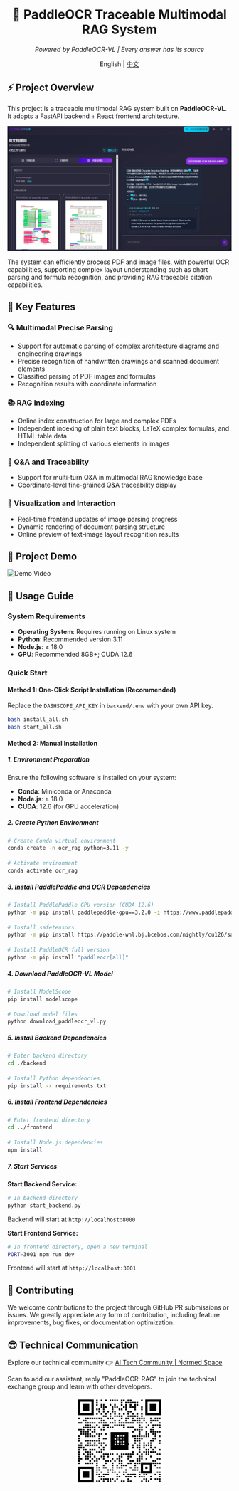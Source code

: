 <div align="center">
  <h1>🚀 PaddleOCR Traceable Multimodal RAG System</h1>
  <p><em>Powered by PaddleOCR-VL | Every answer has its source</em></p>
  <span>English | <a href="./README_zh.md">中文</a> </span>
</div>

## ⚡ Project Overview

This project is a traceable multimodal RAG system built on **PaddleOCR-VL**. It adopts a FastAPI backend + React frontend architecture.

![Project Image](assets/项目图片.png)

The system can efficiently process PDF and image files, with powerful OCR capabilities, supporting complex layout understanding such as chart parsing and formula recognition, and providing RAG traceable citation capabilities.

## 🎯 Key Features

### 🔍 Multimodal Precise Parsing
- Support for automatic parsing of complex architecture diagrams and engineering drawings
- Precise recognition of handwritten drawings and scanned document elements
- Classified parsing of PDF images and formulas
- Recognition results with coordinate information

### 📚 RAG Indexing
- Online index construction for large and complex PDFs
- Independent indexing of plain text blocks, LaTeX complex formulas, and HTML table data
- Independent splitting of various elements in images

### 💬 Q&A and Traceability
- Support for multi-turn Q&A in multimodal RAG knowledge base
- Coordinate-level fine-grained Q&A traceability display

### 🎨 Visualization and Interaction
- Real-time frontend updates of image parsing progress
- Dynamic rendering of document parsing structure
- Online preview of text-image layout recognition results

## 👀 Project Demo

![Demo Video](assets/演示视频.gif)

## 🚀 Usage Guide

### System Requirements

- **Operating System**: Requires running on Linux system
- **Python**: Recommended version 3.11
- **Node.js**: ≥ 18.0
- **GPU**: Recommended 8GB+; CUDA 12.6

### Quick Start
#### Method 1: One-Click Script Installation (Recommended)
Replace the `DASHSCOPE_API_KEY` in `backend/.env` with your own API key.
```bash
bash install_all.sh
bash start_all.sh
```
#### Method 2: Manual Installation

##### 1. Environment Preparation

Ensure the following software is installed on your system:
- **Conda**: Miniconda or Anaconda
- **Node.js**: ≥ 18.0
- **CUDA**: 12.6 (for GPU acceleration)

##### 2. Create Python Environment

```bash
# Create Conda virtual environment
conda create -n ocr_rag python=3.11 -y

# Activate environment
conda activate ocr_rag
```

##### 3. Install PaddlePaddle and OCR Dependencies

```bash
# Install PaddlePaddle GPU version (CUDA 12.6)
python -m pip install paddlepaddle-gpu==3.2.0 -i https://www.paddlepaddle.org.cn/packages/stable/cu126/

# Install safetensors
python -m pip install https://paddle-whl.bj.bcebos.com/nightly/cu126/safetensors/safetensors-0.6.2.dev0-cp38-abi3-linux_x86_64.whl

# Install PaddleOCR full version
python -m pip install "paddleocr[all]"
```

##### 4. Download PaddleOCR-VL Model

```bash
# Install ModelScope
pip install modelscope

# Download model files
python download_paddleocr_vl.py
```

##### 5. Install Backend Dependencies

```bash
# Enter backend directory
cd ./backend

# Install Python dependencies
pip install -r requirements.txt
```

##### 6. Install Frontend Dependencies

```bash
# Enter frontend directory
cd ../frontend

# Install Node.js dependencies
npm install
```

##### 7. Start Services

**Start Backend Service:**
```bash
# In backend directory
python start_backend.py
```
Backend will start at `http://localhost:8000`

**Start Frontend Service:**
```bash
# In frontend directory, open a new terminal
PORT=3001 npm run dev
```
Frontend will start at `http://localhost:3001`

## 🙈 Contributing
We welcome contributions to the project through GitHub PR submissions or issues. We greatly appreciate any form of contribution, including feature improvements, bug fixes, or documentation optimization.

## 😎 Technical Communication
Explore our technical community 👉 [AI Tech Community | Normed Space](https://kq4b3vgg5b.feishu.cn/wiki/JuJSwfbwmiwvbqkiQ7LcN1N1nhd)

Scan to add our assistant, reply "PaddleOCR-RAG" to join the technical exchange group and learn with other developers.
<div align="center">
<img src="assets\交流群.jpg" width="200" alt="Technical Exchange Group QR Code">
<div>